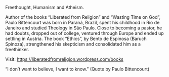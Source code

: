Freethought, Humanism and Atheism. 

Author of the books “Liberated from Religion” and “Wasting Time on God”, Paulo Bittencourt was born in Paraná, Brazil, spent his childhood in Rio de Janeiro and studied Theology in São Paulo. Close to becoming a pastor, he had doubts, dropped out of college, ventured through Europe and ended up settling in Austria. The book “Ethics”, by Bento de Espinosa (Baruch Spinoza), strengthened his skepticism and consolidated him as a freethinker. 

Visit: https://liberatedfromreligion.wordpress.com/books 

“I don’t want to believe, I want to know.” 
(Quote by Paulo Bittencourt) 
